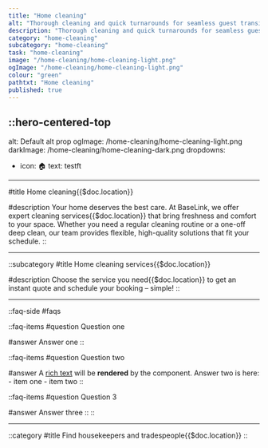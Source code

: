 ```yaml
---
title: "Home cleaning"
alt: "Thorough cleaning and quick turnarounds for seamless guest transitions"
description: "Thorough cleaning and quick turnarounds for seamless guest transitions"
category: "home-cleaning"
subcategory: "home-cleaning"
task: "home-cleaning"
image: "/home-cleaning/home-cleaning-light.png"
ogImage: "/home-cleaning/home-cleaning-light.png"
colour: "green"
pathtxt: "Home cleaning"
published: true
---
```


::hero-centered-top
---
alt: Default alt prop
ogImage: /home-cleaning/home-cleaning-light.png
darkImage: /home-cleaning/home-cleaning-dark.png
dropdowns:
  - icon: 🏠
    text: testft
---
#title
Home cleaning{{$doc.location}}

#description
Your home deserves the best care. At BaseLink, we offer expert cleaning services{{$doc.location}} that bring freshness and comfort to your space. Whether you need a regular cleaning routine or a one-off deep clean, our team provides flexible, high-quality solutions that fit your schedule.
::

---

::subcategory
#title
Home cleaning services{{$doc.location}}

#description
Choose the service you need{{$doc.location}} to get an instant quote and schedule your booking – simple!
::

---

::faq-side
#faqs

  ::faq-items
  #question
  Question one

  #answer
  Answer one
  ::

  ::faq-items
  #question
  Question two

  #answer
  A [rich text](/services/commercial-cleaning) will be **rendered** by the component.
  Answer two is here:
    - item one
    - item two
  ::

  ::faq-items
  #question
  Question 3

  #answer
  Answer three
  ::
::

---

::category
#title
Find housekeepers and tradespeople{{$doc.location}}
::